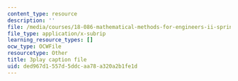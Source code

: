 ```yaml
---
content_type: resource
description: ''
file: /media/courses/18-086-mathematical-methods-for-engineers-ii-spring-2006/ded967d1557d5ddcaa78a320a2b1fe1d_ZpOJJk6en2o.vtt
file_type: application/x-subrip
learning_resource_types: []
ocw_type: OCWFile
resourcetype: Other
title: 3play caption file
uid: ded967d1-557d-5ddc-aa78-a320a2b1fe1d
---
```

